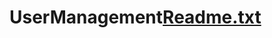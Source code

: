 # UserManagement[Readme.txt](https://github.com/AkshayaKarunanidhi/UserManagement/files/7100252/Readme.txt)
